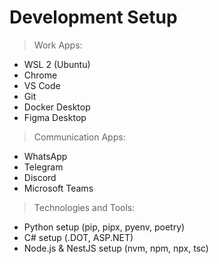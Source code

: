 # Development Setup 

> Work Apps:

- WSL 2 (Ubuntu)
- Chrome
- VS Code 
- Git
- Docker Desktop
- Figma Desktop

> Communication Apps:

- WhatsApp
- Telegram 
- Discord
- Microsoft Teams


> Technologies and Tools:

- Python setup (pip, pipx, pyenv, poetry)
- C# setup (.DOT, ASP.NET)
- Node.js & NestJS setup (nvm, npm, npx, tsc)

